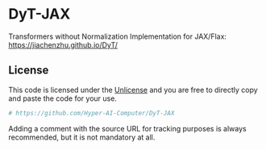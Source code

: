 # DyT-JAX

Transformers without Normalization Implementation for JAX/Flax: https://jiachenzhu.github.io/DyT/

## License

This code is licensed under the [Unlicense](https://github.com/Hyper-AI-Computer/DyT-JAX/blob/main/LICENSE) and you are free to directly copy and paste the code for your use.

```python
# https://github.com/Hyper-AI-Computer/DyT-JAX
```

Adding a comment with the source URL for tracking purposes is always recommended, but it is not mandatory at all.
